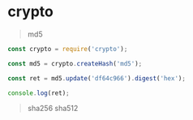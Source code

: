 # crypto

> md5

``` js
const crypto = require('crypto');

const md5 = crypto.createHash('md5');

const ret = md5.update('df64c966').digest('hex');

console.log(ret);

```

> sha256 sha512
